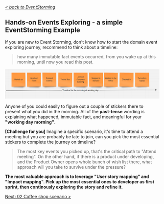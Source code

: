 _[< back to EventStorming](../)_

## Hands-on Events Exploring - a simple EventStorming Example

If you are new to Event Storming, don't know how to start the domain event exploring journey, recommend to think about a timeline:

> how many immutable fact events occurred, from you wake up at this morning, until now you read this post.

![Timeline](../img/timelineformorning.png)

Anyone of you could easily to figure out a couple of stickers there to present what you did in the morning. All of the **past-tense** wording is explaining what happened, immutable fact, and meaningful for your **"working day morning"**.

**[Challenge for you]** Imagine a specific scenario, it's time to attend a meeting but you are probably be late to join, can you pick the most essential stickers to complete the journey on timeline?

> The most key events you picked up, that's the critical path to "Attend meeting". On the other hand, if there is a product under developing, and the Product Owner opens whole bunch of wish list there, what approach will you take to survive under the pressure?

**The most valuable approach is to leverage "User story mapping" and "Impact mapping". Pick up the most essential ones to developer as first sprint, then continously exploring the story and refine it.**

[Next: 02 Coffee shop scenario >](02-coffee-shop-scenario)
